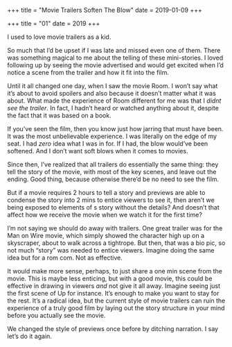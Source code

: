 +++
title = "Movie Trailers Soften The Blow"
date = 2019-01-09
+++

+++
title = "01"
date = 2019
+++

I used to love movie trailers as a kid. 

So much that I&#8217;d be upset if I was late and missed even one of them. There was something magical to me about the telling of these mini-stories. I loved following up by seeing the movie advertised and would get excited when I&#8217;d notice a scene from the trailer and how it fit into the film. 

Until it all changed one day, when I saw the movie Room. I won&#8217;t say what it&#8217;s about to avoid spoilers and also because it doesn&#8217;t matter what it was about. What made the experience of Room different for me was that I _didnt see the trailer_. In fact, I hadn&#8217;t heard or watched anything about it, despite the fact that it was based on a book. 

If you&#8217;ve seen the film, then you know just how jarring that must have been. It was the most unbelievable experience. I was literally on the edge of my seat. I had _zero_ idea what I was in for. If I had, the blow would&#8217;ve been softened. And I don&#8217;t want soft blows when it comes to movies. 

Since then, I&#8217;ve realized that all trailers do essentially the same thing: they tell the story of the movie, with most of the key scenes, and leave out the ending. Good thing, because otherwise there&#8217;d be no need to see the film. 

But if a movie requires 2 hours to tell a story and previews are able to condense the story into 2 mins to entice viewers to see it, then aren&#8217;t we being exposed to elements of s story without the details? And doesn&#8217;t that affect how we receive the movie when we watch it for the first time?

I&#8217;m not saying we should do away with trailers. One great trailer was for the Man on Wire movie, which simply showed the character high up on a skyscraper, about to walk across a tightrope. But then, that was a bio pic, so not much “story” was needed to entice viewers. Imagine doing the same idea but for a rom com. Not as effective. 

It would make more sense, perhaps, to just share a one min scene from the movie. This is maybe less enticing, but with a good movie, this could be effective in drawing in viewers _and_ not give it all away. Imagine seeing just the first scene of Up for instance. It&#8217;s enough to make you want to stay for the rest. It&#8217;s a radical idea, but the current style of movie trailers can ruin the experience of a truly good film by laying out the story structure in your mind before you actually see the movie.

We changed the style of previews once before by ditching narration. I say let&#8217;s do it again.